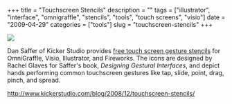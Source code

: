 +++
title = "Touchscreen Stencils"
description = ""
tags = ["illustrator", "interface", "omnigraffle", "stencils", "tools", "touch screens", "visio"]
date = "2009-04-29"
categories = ["tools"]
slug = "touchscreen-stencils"
+++


<div class="tool-screenshot mb1"><a href="http://www.kickerstudio.com/blog/2008/12/touchscreen-stencils/"><img id="bluga-thumbnail-2709" class="bluga-thumbnail custom" src="//media.konigi.com/bluga/
wt522fd9c86a764_custom.jpg"/></a></div><p>Dan Saffer of Kicker Studio provides <a href="http://www.kickerstudio.com/blog/2008/12/touchscreen-stencils/">free touch screen gesture stencils</a> for OmniGraffle, Visio, Illustrator, and Fireworks. The icons are designed by Rachel Glaves for Saffer's book, <em>Designing Gestural Interfaces</em>, and depict hands performing common touchscreen gestures like tap, slide, point, drag, pinch, and spread.</p>
  
<p><a href="http://www.kickerstudio.com/blog/2008/12/touchscreen-stencils/">http://www.kickerstudio.com/blog/2008/12/touchscreen-stencils/</a></p>
      
